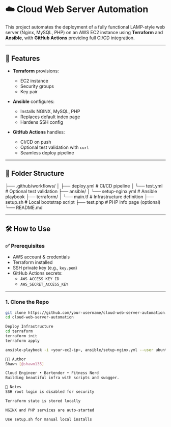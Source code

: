 # ☁️ Cloud Web Server Automation

This project automates the deployment of a fully functional LAMP-style web server (Nginx, MySQL, PHP) on an AWS EC2 instance using **Terraform** and **Ansible**, with **GitHub Actions** providing full CI/CD integration.

---

## 🚀 Features

- **Terraform** provisions:
  - EC2 instance
  - Security groups
  - Key pair

- **Ansible** configures:
  - Installs NGINX, MySQL, PHP
  - Replaces default index page
  - Hardens SSH config

- **GitHub Actions** handles:
  - CI/CD on push
  - Optional test validation with `curl`
  - Seamless deploy pipeline

---

## 📁 Folder Structure

├── .github/workflows/
│ ├── deploy.yml # CI/CD pipeline
│ └── test.yml # Optional test validation
├── ansible/
│ └── setup-nginx.yml # Ansible playbook
├── terraform/
│ └── main.tf # Infrastructure definition
├── setup.sh # Local bootstrap script
├── test.php # PHP info page (optional)
└── README.md


---

## 🛠️ How to Use

### ✅ Prerequisites

- AWS account & credentials
- Terraform installed
- SSH private key (e.g., `key.pem`)
- GitHub Actions secrets:
  - `AWS_ACCESS_KEY_ID`
  - `AWS_SECRET_ACCESS_KEY`

---

### 1. Clone the Repo

```bash
git clone https://github.com/your-username/cloud-web-server-automation.git
cd cloud-web-server-automation

Deploy Infrastructure
cd terraform
terraform init
terraform apply

ansible-playbook -i <your-ec2-ip>, ansible/setup-nginx.yml --user ubuntu --private-key your-key.pem

👨‍💻 Author
Shawn [@shawn135]

Cloud Engineer • Bartender • Fitness Nerd
Building beautiful infra with scripts and swagger.

🧠 Notes
SSH root login is disabled for security

Terraform state is stored locally

NGINX and PHP services are auto-started

Use setup.sh for manual local installs

